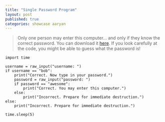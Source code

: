 ```yaml
---
title: "Single Password Program"
layout: post
published: true
categories: showcase aaryan
---
```


> Only one person may enter this computer... and only if they know the correct password.
> You can download it [here](/files/showcase/Aaryan/single-password.py).
> If you look carefully at the code, you might be able to guess what the password is!

    import time

    username = raw_input("username: ")
    if username == "bob":
        print("Correct. Now type in your password.")
        password = raw_input("password: ")
        if password == "awesome":
            print("Correct. You may enter this computer.")
        else:
            print("Incorrect. Prepare for immediate destruction.")
    else:
        print("Incorrect. Prepare for immediate destruction.")

    time.sleep(5)


